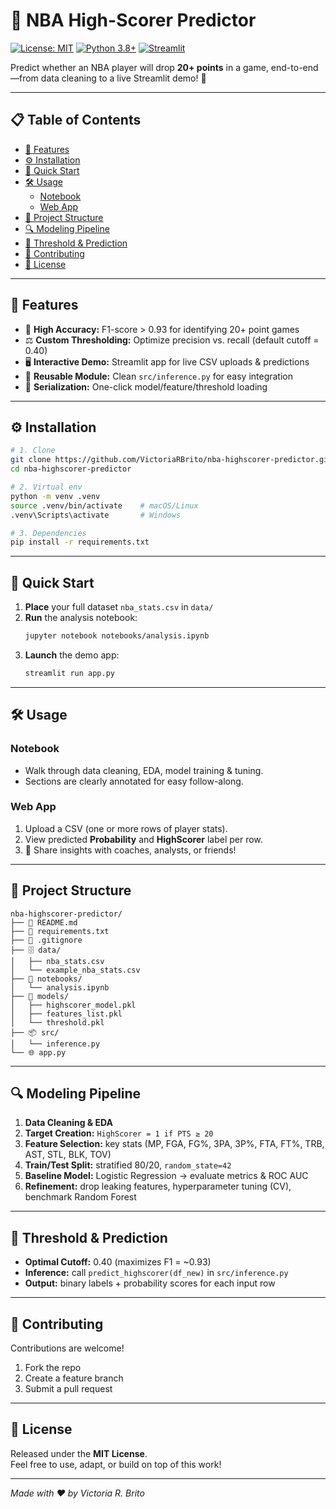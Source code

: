 # 🏀 NBA High-Scorer Predictor

[![License: MIT](https://img.shields.io/badge/License-MIT-blue.svg)](LICENSE) [![Python 3.8+](https://img.shields.io/badge/python-3.8%2B-blue)](https://www.python.org/) [![Streamlit](https://img.shields.io/badge/Streamlit-App-orange)](https://github.com/VictoriaRBrito/nba-highscorer-predictor)

Predict whether an NBA player will drop **20+ points** in a game, end-to-end—from data cleaning to a live Streamlit demo! 🚀

---

## 📋 Table of Contents

- [🌟 Features](#-features)  
- [⚙️ Installation](#️-installation)  
- [🚀 Quick Start](#-quick-start)  
- [🛠️ Usage](#️-usage)  
  - [Notebook](#notebook)  
  - [Web App](#web-app)  
- [📂 Project Structure](#-project-structure)  
- [🔍 Modeling Pipeline](#-modeling-pipeline)  
- [🔢 Threshold & Prediction](#-threshold--prediction)  
- [🤝 Contributing](#-contributing)  
- [📄 License](#-license)  

---

## 🌟 Features

- 🎯 **High Accuracy:** F1-score > 0.93 for identifying 20+ point games  
- ⚖️ **Custom Thresholding:** Optimize precision vs. recall (default cutoff = 0.40)  
- 🖥️ **Interactive Demo:** Streamlit app for live CSV uploads & predictions  
- 🔄 **Reusable Module:** Clean `src/inference.py` for easy integration  
- 💾 **Serialization:** One-click model/feature/threshold loading  

---

## ⚙️ Installation

```bash
# 1. Clone
git clone https://github.com/VictoriaRBrito/nba-highscorer-predictor.git
cd nba-highscorer-predictor

# 2. Virtual env
python -m venv .venv
source .venv/bin/activate    # macOS/Linux
.venv\Scripts\activate       # Windows

# 3. Dependencies
pip install -r requirements.txt
```

---

## 🚀 Quick Start

1. **Place** your full dataset `nba_stats.csv` in `data/`  
2. **Run** the analysis notebook:
   ```bash
   jupyter notebook notebooks/analysis.ipynb
   ```
3. **Launch** the demo app:
   ```bash
   streamlit run app.py
   ```

---

## 🛠️ Usage

### Notebook

- Walk through data cleaning, EDA, model training & tuning.  
- Sections are clearly annotated for easy follow-along.  

### Web App

1. Upload a CSV (one or more rows of player stats).  
2. View predicted **Probability** and **HighScorer** label per row.  
3. 🎉 Share insights with coaches, analysts, or friends!

---

## 📂 Project Structure

```
nba-highscorer-predictor/
├── 📄 README.md
├── 🐍 requirements.txt
├── 🚫 .gitignore
├── 🗄 data/
│   ├── nba_stats.csv
│   └── example_nba_stats.csv
├── 📓 notebooks/
│   └── analysis.ipynb
├── 💾 models/
│   ├── highscorer_model.pkl
│   ├── features_list.pkl
│   └── threshold.pkl
├── 📦 src/
│   └── inference.py
└── 🌐 app.py
```

---

## 🔍 Modeling Pipeline

1. **Data Cleaning & EDA**  
2. **Target Creation:** `HighScorer = 1 if PTS ≥ 20`  
3. **Feature Selection:** key stats (MP, FGA, FG%, 3PA, 3P%, FTA, FT%, TRB, AST, STL, BLK, TOV)  
4. **Train/Test Split:** stratified 80/20, `random_state=42`  
5. **Baseline Model:** Logistic Regression → evaluate metrics & ROC AUC  
6. **Refinement:** drop leaking features, hyperparameter tuning (CV), benchmark Random Forest  

---

## 🔢 Threshold & Prediction

- **Optimal Cutoff:** 0.40 (maximizes F1 = ~0.93)  
- **Inference:** call `predict_highscorer(df_new)` in `src/inference.py`  
- **Output:** binary labels + probability scores for each input row  

---

## 🤝 Contributing

Contributions are welcome!  
1. Fork the repo  
2. Create a feature branch  
3. Submit a pull request  

---

## 📄 License

Released under the **MIT License**.  
Feel free to use, adapt, or build on top of this work!

---

*Made with ❤️ by Victoria R. Brito*